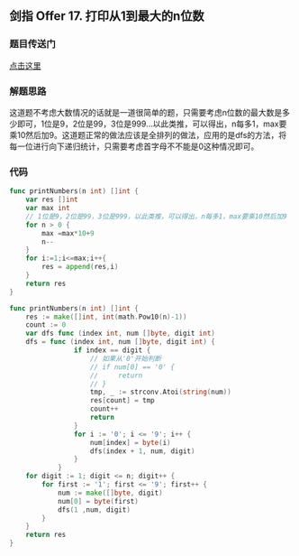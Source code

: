 ## 剑指 Offer 17. 打印从1到最大的n位数

### 题目传送门

[点击这里](https://leetcode.cn/problems/da-yin-cong-1dao-zui-da-de-nwei-shu-lcof/)

### 解题思路

这道题不考虑大数情况的话就是一道很简单的题，只需要考虑n位数的最大数是多少即可，1位是9，2位是99，3位是999...以此类推，可以得出，n每多1，max要乘10然后加9。这道题正常的做法应该是全排列的做法，应用的是dfs的方法，将每一位进行向下递归统计，只需要考虑首字母不不能是0这种情况即可。

### 代码

```go
func printNumbers(n int) []int {
    var res []int
    var max int
    // 1位是9，2位是99，3位是999，以此类推，可以得出，n每多1，max要乘10然后加9
    for n > 0 {
        max =max*10+9
    	n--
    }
    for i:=1;i<=max;i++{
    	res = append(res,i)
	}
	return res
}

```

```go
func printNumbers(n int) []int {
    res := make([]int, int(math.Pow10(n)-1))
    count := 0
    var dfs func (index int, num []byte, digit int)
    dfs = func (index int, num []byte, digit int) {
                if index == digit {
                    // 如果从'0'开始判断
                    // if num[0] == '0' {
                    //     return 
                    // }
                    tmp, _ := strconv.Atoi(string(num))
                    res[count] = tmp
                    count++
                    return
                }
                for i := '0'; i <= '9'; i++ {
                    num[index] = byte(i)
                    dfs(index + 1, num, digit)
                }
            }
    for digit := 1; digit <= n; digit++ {
        for first := '1'; first <= '9'; first++ {
            num := make([]byte, digit)
            num[0] = byte(first)
            dfs(1 ,num, digit)
        }
    }
    return res
}
```